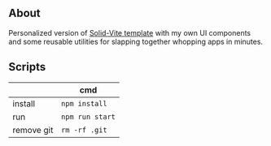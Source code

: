 ## About

Personalized version of <a href="https://github.com/solidjs/templates">Solid-Vite template</a> with my own UI components
and some reusable utilities for slapping together whopping apps in minutes.

## Scripts

|         | cmd             |
|---------|-----------------|
| install | `npm install`   
| run     | `npm run start` 
| remove git | `rm -rf .git`
